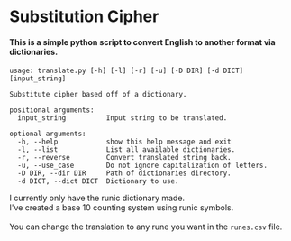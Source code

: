 # Substitution Cipher #
#### This is a simple python script to convert English to another format via dictionaries. ####
```
usage: translate.py [-h] [-l] [-r] [-u] [-D DIR] [-d DICT] [input_string]

Substitute cipher based off of a dictionary.

positional arguments:
  input_string          Input string to be translated.

optional arguments:
  -h, --help            show this help message and exit
  -l, --list            List all available dictionaries.
  -r, --reverse         Convert translated string back.
  -u, --use_case        Do not ignore capitalization of letters.
  -D DIR, --dir DIR     Path of dictionaries directory.
  -d DICT, --dict DICT  Dictionary to use.
```
I currently only have the runic dictionary made.<br>
I've created a base 10 counting system using runic symbols.<br>
<br>
You can change the translation to any rune you want in the `runes.csv` file.<br>
